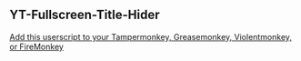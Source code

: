 ## YT-Fullscreen-Title-Hider

[Add this userscript to your Tampermonkey, Greasemonkey, Violentmonkey, or FireMonkey]([https://awesomeopensource.com/project/elangosundar/awesome-README-templates](https://gist.github.com/sh-bd/3b06690b310a458455dc7311c4f21fb4/raw/c5a1050767468589bb47219d5f5d8c05becda6ec/yt-fullscreen-title-hider.user.js))
